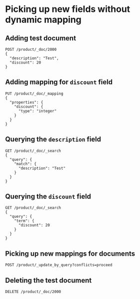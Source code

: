 # Picking up new fields without dynamic mapping

## Adding test document

```
POST /product/_doc/2000
{
  "description": "Test",
  "discount": 20
}
```

## Adding mapping for `discount` field

```
PUT /product/_doc/_mapping
{
  "properties": {
    "discount": {
      "type": "integer"
    }
  }
}
```

## Querying the `description` field

```
GET /product/_doc/_search
{
  "query": {
    "match": {
      "description": "Test"
    }
  }
}
```

## Querying the `discount` field

```
GET /product/_doc/_search
{
  "query": {
    "term": {
      "discount": 20
    }
  }
}
```

## Picking up new mappings for documents

```
POST /product/_update_by_query?conflicts=proceed
```

## Deleting the test document

```
DELETE /product/_doc/2000
```